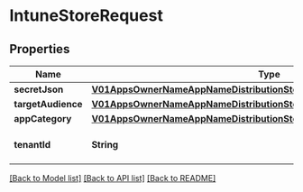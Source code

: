 # IntuneStoreRequest

## Properties
Name | Type | Description | Notes
------------ | ------------- | ------------- | -------------
**secretJson** | [**V01AppsOwnerNameAppNameDistributionStoresIntuneDetails1SecretJson**](V01AppsOwnerNameAppNameDistributionStoresIntuneDetails1SecretJson.md) |  | [optional] 
**targetAudience** | [**V01AppsOwnerNameAppNameDistributionStoresIntuneDetails1TargetAudience**](V01AppsOwnerNameAppNameDistributionStoresIntuneDetails1TargetAudience.md) |  | [optional] 
**appCategory** | [**V01AppsOwnerNameAppNameDistributionStoresIntuneDetails1AppCategory**](V01AppsOwnerNameAppNameDistributionStoresIntuneDetails1AppCategory.md) |  | [optional] 
**tenantId** | **String** | tenant id of the intune store | [optional] 

[[Back to Model list]](../README.md#documentation-for-models) [[Back to API list]](../README.md#documentation-for-api-endpoints) [[Back to README]](../README.md)


